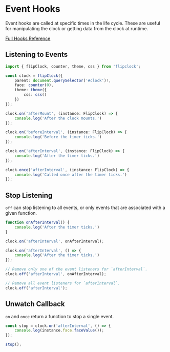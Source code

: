 # Event Hooks

Event hooks are called at specific times in the life cycle. These are useful for manipulating the clock or getting data from the clock at runtime. 

[Full Hooks Reference](../reference/event-hooks.md)

## Listening to Events
```ts
import { flipClock, counter, theme, css } from 'flipclock';

const clock = flipClock({
    parent: document.querySelector('#clock')!,
    face: counter(0),
    theme: theme({
        css: css()
    })
});

clock.on('afterMount', (instance: FlipClock) => {
    console.log('After the clock mounts.')
});

clock.on('beforeInterval', (instance: FlipClock) => {
    console.log('Before the timer ticks.')
});

clock.on('afterInterval', (instance: FlipClock) => {
    console.log('After the timer ticks.')
});

clock.once('afterInterval', (instance: FlipClock) => {
    console.log('Called once after the timer ticks.')
});
```

## Stop Listening

`off` can stop listening to all events, or only events that are associated with a given function.

```ts
function onAfterInterval() {
    console.log('After the timer ticks.')
}

clock.on('afterInterval', onAfterInterval);

clock.on('afterInterval', () => {
    console.log('After the timer ticks.')
});

// Remove only one of the event listeners for `afterInterval`.
clock.off('afterInterval', onAfterInterval);

// Remove all event listeners for `afterInterval`.
clock.off('afterInterval');
```

## Unwatch Callback

`on` and `once` return a function to stop a single event.

```ts
const stop = clock.on('afterInterval', () => {
    console.log(instance.face.faceValue());
});

stop();
```